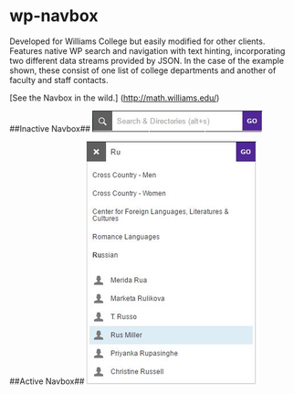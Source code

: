 # wp-navbox
Developed for Williams College but easily modified for other clients. Features native WP search and navigation with text hinting, incorporating two different data streams provided by JSON. In the case of the example shown, these consist of one list of college departments and another of faculty and staff contacts. 

[See the Navbox in the wild.] (http://math.williams.edu/)

##Inactive Navbox##
![Inactive Navbox](wp-navbox-inactive.jpg)

##Active Navbox##
![Active Navbox](wp-navbox-active.jpg)
